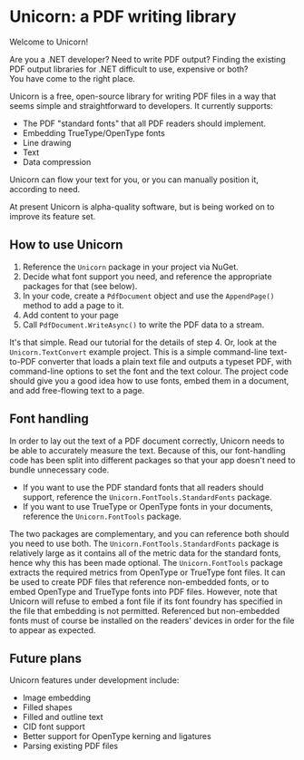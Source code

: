 # Unicorn: a PDF writing library
Welcome to Unicorn!

Are you a .NET developer?  Need to write PDF output?  Finding the existing PDF output libraries for .NET difficult to use, expensive or both?  
You have come to the right place.

Unicorn is a free, open-source library for writing PDF files in a way that seems simple and straightforward to developers.  It currently supports:

- The PDF "standard fonts" that all PDF readers should implement.
- Embedding TrueType/OpenType fonts
- Line drawing
- Text
- Data compression

Unicorn can flow your text for you, or you can manually position it, according to need.

At present Unicorn is alpha-quality software, but is being worked on to improve its feature set.

## How to use Unicorn

1. Reference the `Unicorn` package in your project via NuGet.
1. Decide what font support you need, and reference the appropriate packages for that (see below).
1. In your code, create a `PdfDocument` object and use the `AppendPage()` method to add a page to it.
1. Add content to your page
1. Call `PdfDocument.WriteAsync()` to write the PDF data to a stream.

It's that simple.  Read our tutorial for the details of step 4.  Or, look at the `Unicorn.TextConvert` example project.  This is a simple command-line text-to-PDF
converter that loads a plain text file and outputs a typeset PDF, with command-line options to set the font and the text colour.  The project code should give you
a good idea how to use fonts, embed them in a document, and add free-flowing text to a page.

## Font handling

In order to lay out the text of a PDF document correctly, Unicorn needs to be able to accurately measure the text.  Because of this, our font-handling code has been
split into different packages so that your app doesn't need to bundle unnecessary code.

- If you want to use the PDF standard fonts that all readers should support, reference the `Unicorn.FontTools.StandardFonts` package.
- If you want to use TrueType or OpenType fonts in your documents, reference the `Unicorn.FontTools` package.

The two packages are complementary, and you can reference both should you need to use both.  The `Unicorn.FontTools.StandardFonts` package is relatively large as it
contains all of the metric data for the standard fonts, hence why this has been made optional.  The `Unicorn.FontTools` package extracts the required metrics from OpenType
or TrueType font files.  It can be used to create PDF files that reference non-embedded fonts, or to embed OpenType and TrueType fonts into PDF files.  However, note that
Unicorn will refuse to embed a font file if its font foundry has specified in the file that embedding is not permitted.  Referenced but non-embedded fonts must of course
be installed on the readers' devices in order for the file to appear as expected.

## Future plans
Unicorn features under development include:

- Image embedding
- Filled shapes
- Filled and outline text
- CID font support
- Better support for OpenType kerning and ligatures
- Parsing existing PDF files
